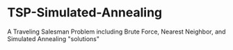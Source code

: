 # TSP-Simulated-Annealing
A Traveling Salesman Problem including Brute Force, Nearest Neighbor, and Simulated Annealing "solutions"

